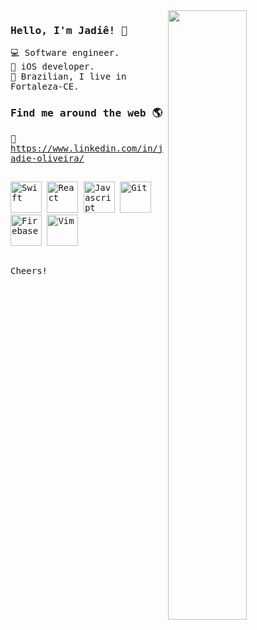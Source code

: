
 <img width="50%" src="https://user-images.githubusercontent.com/381179/87087365-f38b4280-c200-11ea-880c-90f2810f79d1.gif" align="right"/>

<samp>

### Hello, I'm Jadiê! 👋
💻 Software engineer. <br>
📱 iOS developer. <br>
🏡 Brazilian, I live in Fortaleza-CE.

### Find me around the web 🌎
💼 https://www.linkedin.com/in/jadie-oliveira/ <br>


 ## 
 
<img src="https://cdn.jsdelivr.net/gh/devicons/devicon/icons/swift/swift-original.svg" height="50" width="50" target="_blank" alt="Swift"/>
<img src="https://cdn.jsdelivr.net/gh/devicons/devicon/icons/react/react-original.svg" height="50" width="50" target="_blank" alt="React"/>
<img src="https://cdn.jsdelivr.net/gh/devicons/devicon/icons/javascript/javascript-original.svg" height="50" width="50" target="_blank" alt="Javascript"/>
<img src="https://cdn.jsdelivr.net/gh/devicons/devicon/icons/git/git-original.svg" height="50" width="50" target="_blank" alt="Git"/>
<img src="https://cdn.jsdelivr.net/gh/devicons/devicon/icons/firebase/firebase-plain.svg" height="50" width="50" target="_blank" alt="Firebase"/>
<img src="https://cdn.jsdelivr.net/gh/devicons/devicon/icons/vim/vim-original.svg" height="50" width="50" target="_blank" alt="Vim"/>
          
         
##

Cheers!
</samp>
